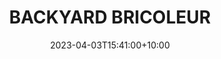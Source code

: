 ---
date: 2023-04-03T15:41:00+10:00
description: A boombox constructed from PC Speakers and scrap.
draft: false
icon: 2023-04-03-backyard-bricoleur.webp
language: en
title: BACKYARD BRICOLEUR
alt: A photo of a boombox constructed from PC Speakers and scrap.

---